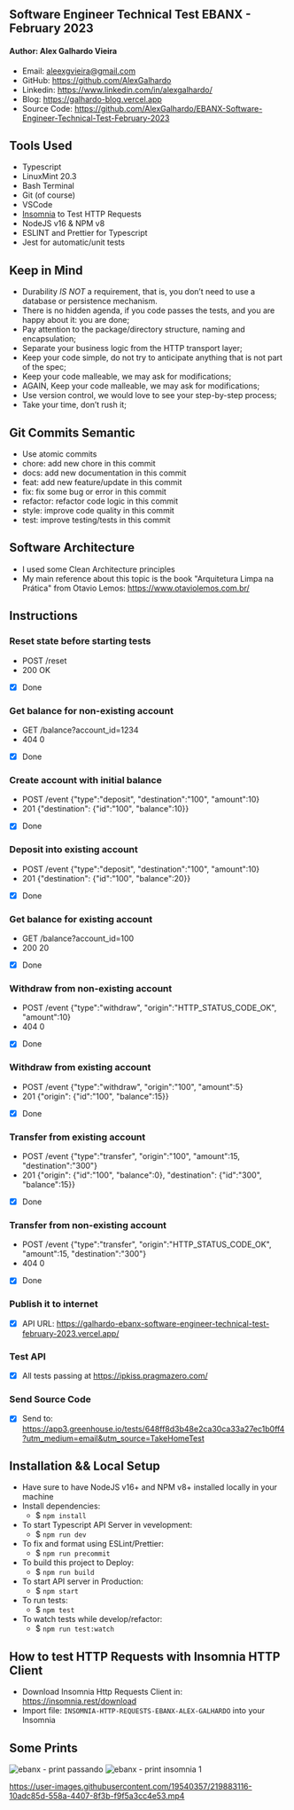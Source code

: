 ## Software Engineer Technical Test EBANX - February 2023

#### Author: Alex Galhardo Vieira
- Email: aleexgvieira@gmail.com
- GitHub: https://github.com/AlexGalhardo
- Linkedin: https://www.linkedin.com/in/alexgalhardo/
- Blog: https://galhardo-blog.vercel.app
- Source Code: https://github.com/AlexGalhardo/EBANX-Software-Engineer-Technical-Test-February-2023

## Tools Used
- Typescript
- LinuxMint 20.3
- Bash Terminal
- Git (of course)
- VSCode
- [Insomnia](https://insomnia.rest/download) to Test HTTP Requests
- NodeJS v16 & NPM v8
- ESLINT and Prettier for Typescript
- Jest for automatic/unit tests

## Keep in Mind
- Durability *IS NOT* a requirement, that is, you don’t need to use a database or persistence mechanism.
- There is no hidden agenda, if you code passes the tests, and you are happy about it:  you are done;
- Pay attention to the package/directory structure, naming and encapsulation;
- Separate your business logic from the HTTP transport layer;
- Keep your code simple, do not try to anticipate anything that is not part of the spec;
- Keep your code malleable, we may ask for modifications;
- AGAIN, Keep your code malleable, we may ask for modifications;
- Use version control, we would love to see your step-by-step process;
- Take your time, don’t rush it;
## Git Commits Semantic
- Use atomic commits
- chore: add new chore in this commit
- docs: add new documentation in this commit
- feat: add new feature/update in this commit
- fix: fix some bug or error in this commit
- refactor: refactor code logic in this commit
- style: improve code quality in this commit
- test: improve testing/tests in this commit

## Software Architecture
- I used some Clean Architecture principles
- My main reference about this topic is the book "Arquitetura Limpa na Prática" from Otavio Lemos: https://www.otaviolemos.com.br/
## Instructions
### Reset state before starting tests
- POST /reset
- 200 OK
- [x] Done

### Get balance for non-existing account
- GET /balance?account_id=1234
- 404 0
- [x] Done

### Create account with initial balance
- POST /event {"type":"deposit", "destination":"100", "amount":10}
- 201 {"destination": {"id":"100", "balance":10}}
- [x] Done

### Deposit into existing account
- POST /event {"type":"deposit", "destination":"100", "amount":10}
- 201 {"destination": {"id":"100", "balance":20}}
- [x] Done

### Get balance for existing account
- GET /balance?account_id=100
- 200 20
- [x] Done

### Withdraw from non-existing account
- POST /event {"type":"withdraw", "origin":"HTTP_STATUS_CODE_OK", "amount":10}
- 404 0
- [x] Done

### Withdraw from existing account
- POST /event {"type":"withdraw", "origin":"100", "amount":5}
- 201 {"origin": {"id":"100", "balance":15}}
- [x] Done

### Transfer from existing account
- POST /event {"type":"transfer", "origin":"100", "amount":15, "destination":"300"}
- 201 {"origin": {"id":"100", "balance":0}, "destination": {"id":"300", "balance":15}}
- [x] Done

### Transfer from non-existing account
- POST /event {"type":"transfer", "origin":"HTTP_STATUS_CODE_OK", "amount":15, "destination":"300"}
- 404 0
- [x] Done

### Publish it to internet
- [x] API URL: https://galhardo-ebanx-software-engineer-technical-test-february-2023.vercel.app/

### Test API
- [x] All tests passing at https://ipkiss.pragmazero.com/

### Send Source Code
- [x] Send to: https://app3.greenhouse.io/tests/648ff8d3b48e2ca30ca33a27ec1b0ff4?utm_medium=email&utm_source=TakeHomeTest

## Installation && Local Setup
- Have sure to have NodeJS v16+ and NPM v8+ installed locally in your machine
- Install dependencies:
    - $ `npm install`
- To start Typescript API Server in vevelopment:
    - $ `npm run dev`
- To fix and format using ESLint/Prettier:
    - $ `npm run precommit`
- To build this project to Deploy:
    - $ `npm run build`
- To start API server in Production:
    - $ `npm start`
- To run tests:
    - $ `npm test`
- To watch tests while develop/refactor:
    - $ `npm run test:watch`

## How to test HTTP Requests with Insomnia HTTP Client
- Download Insomnia Http Requests Client in: https://insomnia.rest/download
- Import file: `INSOMNIA-HTTP-REQUESTS-EBANX-ALEX-GALHARDO` into your Insomnia

## Some Prints

![ebanx - print passando](https://user-images.githubusercontent.com/19540357/219883114-79042ef9-5843-4c21-a817-f6fc28f487aa.png)
![ebanx - print insomnia 1](https://user-images.githubusercontent.com/19540357/219883115-b03cb7c1-3636-4e84-8a5a-209e0920ad40.png)

https://user-images.githubusercontent.com/19540357/219883116-10adc85d-558a-4407-8f3b-f9f5a3cc4e53.mp4
